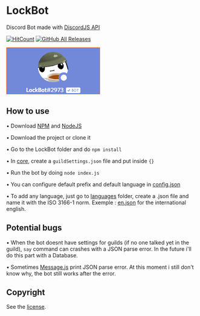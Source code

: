# LockBot
Discord Bot made with [DiscordJS API](https://discord.js.org)

[![HitCount](http://hits.dwyl.com/LockBlock-dev/LockBot.svg)](http://hits.dwyl.com/LockBlock-dev/LockBot)
[![GitHub All Releases](https://img.shields.io/github/downloads/LockBlock-dev/LockBot/total.svg)](https://github.com/LockBlock-dev/LockBot/releases/)

![Bot preview](/preview.png)


## How to use

• Download [NPM](https://www.npmjs.com/get-npm) and [NodeJS](https://nodejs.org)

• Download the project or clone it

• Go to the LockBot folder and do `npm install`

• In [core](/core), create a `guildSettings.json` file and put inside `{}`

• Run the bot by doing `node index.js`

• You can configure default prefix and default language in [config.json](/config.json)

• To add any language, just go to [languages](/core/languages) folder, create a .json file and name it with the ISO 3166-1 norm. Exemple : [en.json](/core/languages/en.json) for the international english.

## Potential bugs

• When the bot doesnt have settings for guilds (if no one talked yet in the guild), `say` command can crashes with a JSON parse error. In the future i'll do this part with a Database.

• Sometimes [Message.js](/events/Bot/Message.js) print JSON parse error. At this moment i still don't know why, the bot still works after the error.


## Copyright

See the [license](/LICENSE).
